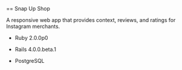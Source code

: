 == Snap Up Shop

A responsive web app that provides context, reviews, and ratings for Instagram merchants.

* Ruby 2.0.0p0

* Rails 4.0.0.beta.1

* PostgreSQL
